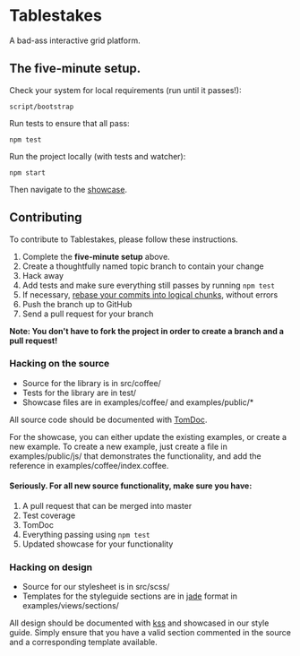 # Tablestakes 

A bad-ass interactive grid platform.

## The five-minute setup.

Check your system for local requirements (run until it passes!):

    script/bootstrap

Run tests to ensure that all pass:

    npm test
    
Run the project locally (with tests and watcher):

    npm start

Then navigate to the [showcase](http://localhost:5000).

## Contributing

To contribute to Tablestakes, please follow these instructions.

1. Complete the **five-minute setup** above.
1. Create a thoughtfully named topic branch to contain your change
1. Hack away
1. Add tests and make sure everything still passes by running `npm test`
1. If necessary, [rebase your commits into logical chunks](https://help.github.com/articles/interactive-rebase), without errors
1. Push the branch up to GitHub
1. Send a pull request for your branch

**Note: You don't have to fork the project in order to create a branch and a pull request!**

### Hacking on the source

* Source for the library is in src/coffee/
* Tests for the library are in test/
* Showcase files are in examples/coffee/ and examples/public/*

All source code should be documented with [TomDoc](http://tomdoc.org/).

For the showcase, you can either update the existing examples, or create a new example. To create a new example, just create a file in examples/public/js/ that demonstrates the functionality, and add the reference in examples/coffee/index.coffee.

#### Seriously. For all new source functionality, make sure you have:

1. A pull request that can be merged into master
1. Test coverage
1. TomDoc
1. Everything passing using `npm test`
1. Updated showcase for your functionality

### Hacking on design

* Source for our stylesheet is in src/scss/
* Templates for the styleguide sections are in [jade](http://jade-lang.com/) format in examples/views/sections/ 

All design should be documented with [kss](https://github.com/kneath/kss) and showcased in our style guide. Simply ensure that you have a valid section commented in the source and a corresponding template available.
